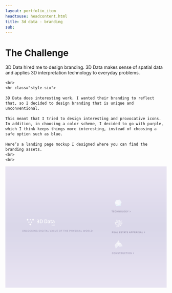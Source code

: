 ```yaml
---
layout: portfolio_item
headtouse: headcontent.html
title: 3d data - branding 
sub: 
---
```

# The Challenge

<div class="small_container">
	3D Data hired me to design branding. 3D Data makes sense of spatial data and applies 3D interpretation technology to everyday problems.


	<br>
	<hr class="style-six">

	3D Data does interesting work. I wanted their branding to reflect that, so I decided to design branding that is unique and unconventional. 

	This meant that I tried to design interesting and provocative icons. In addition, in choosing a color scheme, I decided to go with purple, which I think keeps things more interesting, instead of choosing a safe option such as blue. 

	Here’s a landing page mockup I designed where you can find the branding assets. 
	<br>
	<br>
</div>


<img src="/images/branding (1).png">

